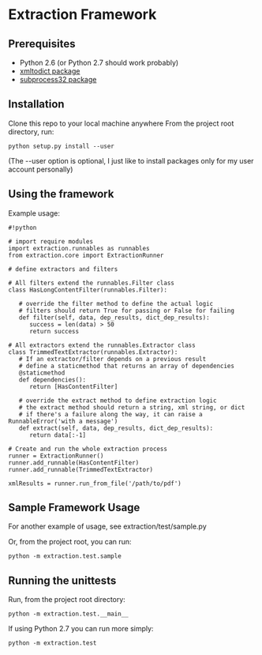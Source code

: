 # Extraction Framework #

## Prerequisites ##
* Python 2.6 (or Python 2.7 should work probably)
* [xmltodict package](https://github.com/martinblech/xmltodict)
* [subprocess32 package](https://pypi.python.org/pypi/subprocess32)

## Installation ##
Clone this repo to your local machine anywhere
From the project root directory, run:

    python setup.py install --user

(The --user option is optional, I just like to 
install packages only for my user account personally)

## Using the framework ##

Example usage:

```
#!python

# import require modules
import extraction.runnables as runnables
from extraction.core import ExtractionRunner

# define extractors and filters

# All filters extend the runnables.Filter class
class HasLongContentFilter(runnables.Filter):

   # override the filter method to define the actual logic
   # filters should return True for passing or False for failing
   def filter(self, data, dep_results, dict_dep_results):
      success = len(data) > 50
      return success

# All extractors extend the runnables.Extractor class
class TrimmedTextExtractor(runnables.Extractor):
   # If an extractor/filter depends on a previous result
   # define a staticmethod that returns an array of dependencies
   @staticmethod
   def dependencies():
      return [HasContentFilter]

   # override the extract method to define extraction logic
   # the extract method should return a string, xml string, or dict
   # if there's a failure along the way, it can raise a RunnableError('with a message')
   def extract(self, data, dep_results, dict_dep_results):
      return data[:-1]

# Create and run the whole extraction process
runner = ExtractionRunner()
runner.add_runnable(HasContentFilter)
runner.add_runnable(TrimmedTextExtractor)

xmlResults = runner.run_from_file('/path/to/pdf')

```

## Sample Framework Usage ##
For another example of usage, see extraction/test/sample.py

Or, from the project root, you can run:

    python -m extraction.test.sample


## Running the unittests ##

Run, from the project root directory:

    python -m extraction.test.__main__

If using Python 2.7 you can run more simply:

    python -m extraction.test
